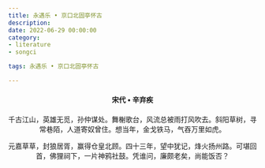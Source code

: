 ```yaml
---
title: 永遇乐 • 京口北固亭怀古
description:
date: 2022-06-29 00:00:00
category:
- literature
- songci

tags: 永遇乐 • 京口北固亭怀古

---
```


<div id="poem-author">
    宋代 • 辛弃疾
</div>
<div id="poem-body">
<p class="poem-paragraph">千古江山，英雄无觅，孙仲谋处。舞榭歌台，风流总被雨打风吹去。斜阳草树，寻常巷陌，人道寄奴曾住。想当年，金戈铁马，气吞万里如虎。</p>
<p class="poem-paragraph">元嘉草草，封狼居胥，赢得仓皇北顾。四十三年，望中犹记，烽火扬州路。可堪回首，佛狸祠下，一片神鸦社鼓。凭谁问，廉颇老矣，尚能饭否？</p>

</div>

<style>

#poem-author {
    width: 100%;
    text-align: center;
    margin: 20px 0;
    font-weight: bold;
}
#poem-body {
    width: 100%;
    text-align: center;
}
.poem-paragraph {
    font-family: "仿宋"
}

</style>